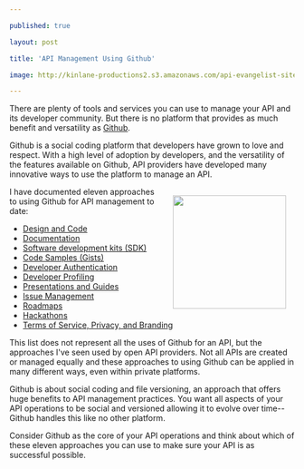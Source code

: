 ---
published: true
layout: post
title: 'API Management Using Github'
image: http://kinlane-productions2.s3.amazonaws.com/api-evangelist-site/blog/bw-github.jpg
---

<p>There are plenty of tools and services you can use to manage your API and its developer community.  But there is no platform that provides as much benefit and versatility as <a title="Github" href="https://github.com">Github</a>.
<p>Github is a social coding platform that developers have grown to love and respect.  With a high level of adoption by developers, and the versatility of the features available on Github, API providers have developed many innovative ways to use the platform to manage an API.
<p><a title="Github" href="https://github.com"><img style="padding: 15px;" src="https://s3.amazonaws.com/kinlane-productions2/bw-icons/bw-github.jpg" alt="" width="200" align="right" /></a>
<p>I have documented eleven approaches to using Github for API management to date:
<ul class="mainlist">
<li><a href="http://apievangelist.com/2012/10/22/open-source-your-api-with-github/">Design and Code</a></li>
<li><a href="http://apievangelist.com/2012/10/24/version-control-your-api-documentation-with-github/">Documentation</a></li>
<li><a href="http://apievangelist.com/2012/10/25/sdk-management-for-your-api-with-github/">Software development kits (SDK)</a></li>
<li><a href="http://apievangelist.com/2012/10/28/api-code-samples-via-gist/">Code Samples (Gists)</a></li>
<li><a href="/2012/10/29/api-developer-login-using-github/">Developer Authentication</a></li>
<li><a href="/2012/11/03/api-developer-profiling-using-github/">Developer Profiling</a></li>
<li><a href="/2012/11/07/publish-your-api-presentations-and-guides-to-github/">Presentations and Guides</a></li>
<li><a href="http://apievangelist.com/2012/09/23/api-issue-management-with-github/">Issue Management</a></li>
<li><a href="http://apievangelist.com/2012/11/12/communicate-your-api-roadmap-with-github/">Roadmaps</a></li>
<li><a href="/2012/03/21/using-github-for-your-hackathon/">Hackathons </a></li>
<li><a href="http://apievangelist.com/2012/11/29/managing-api-terms-of-service-privacy-and-branding-with-github/">Terms of Service, Privacy, and Branding</a></li>
</ul>
<p>This list does not represent all the uses of Github for an API, but the approaches I've seen used by open API providers.  Not all APIs are created or managed equally and these approaches to using Github can be applied in many different ways, even within private platforms.
<p>Github is about social coding and file versioning, an approach that offers huge benefits to API management practices.  You want all aspects of your API operations to be social and versioned allowing it to evolve over time--Github handles this like no other platform.
<p>Consider Github as the core of your API operations and think about which of these eleven approaches you can use to make sure your API is as successful possible.

